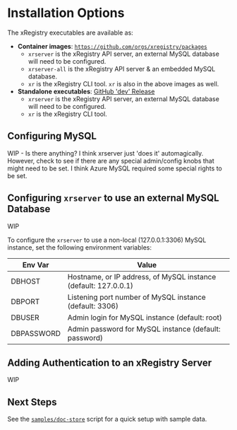 # Installation Options

The xRegistry executables are available as:
- **Container images**: [`https://github.com/orgs/xregistry/packages`](https://github.com/orgs/xregistry/packages)
  - `xrserver` is the xRegistry API server, an external MySQL database will
    need to be configured.
  - `xrserver-all` is the xRegistry API server & an embedded MySQL database.
  - `xr` is the xRegistry CLI tool. `xr` is also in the above images as well.
- **Standalone executables**: [GitHub 'dev' Release](https://github.com/xregistry/server/releases/tag/dev)
  - `xrserver` is the xRegistry API server, an external MySQL database will
    need to be configured.
  - `xr` is the xRegistry CLI tool.

## Configuring MySQL

WIP - Is there anything? I think xrserver just 'does it' automagically.
However, check to see if there are any special admin/config knobs that might
need to be set. I think Azure MySQL required some special rights to be set.

## Configuring `xrserver` to use an external MySQL Database

WIP

To configure the `xrserver` to use a non-local (127.0.0.1:3306) MySQL
instance, set the following environment variables:

| Env Var    | Value |
| ---------- | ----- |
| DBHOST     | Hostname, or IP address, of MySQL instance (default: 127.0.0.1) |
| DBPORT     | Listening port number of MySQL instance (default: 3306) |
| DBUSER     | Admin login for MySQL instance (default: root) |
| DBPASSWORD | Admin password for MySQL instance (default: password) |

## Adding Authentication to an xRegistry Server

WIP

## Next Steps

See the [`samples/doc-store`](../samples/doc-store) script for a quick setup
with sample data.
